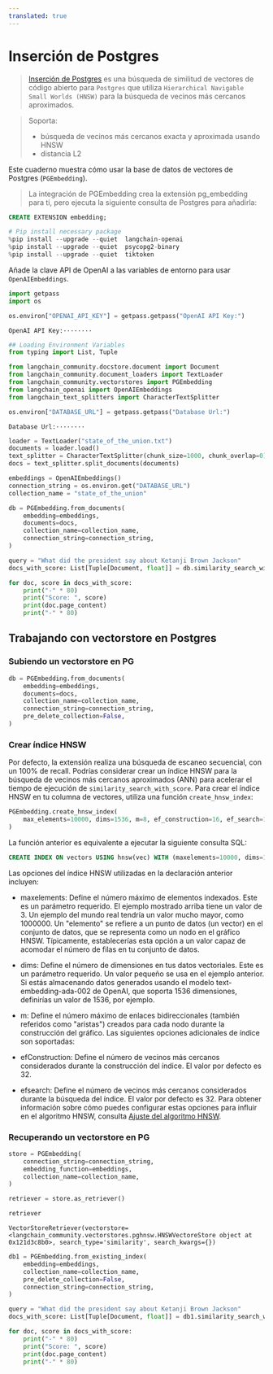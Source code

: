 ```yaml
---
translated: true
---
```


# Inserción de Postgres

> [Inserción de Postgres](https://github.com/neondatabase/pg_embedding) es una búsqueda de similitud de vectores de código abierto para `Postgres` que utiliza `Hierarchical Navigable Small Worlds (HNSW)` para la búsqueda de vecinos más cercanos aproximados.

>Soporta:
>- búsqueda de vecinos más cercanos exacta y aproximada usando HNSW
>- distancia L2

Este cuaderno muestra cómo usar la base de datos de vectores de Postgres (`PGEmbedding`).

> La integración de PGEmbedding crea la extensión pg_embedding para ti, pero ejecuta la siguiente consulta de Postgres para añadirla:

```sql
CREATE EXTENSION embedding;
```

```python
# Pip install necessary package
%pip install --upgrade --quiet  langchain-openai
%pip install --upgrade --quiet  psycopg2-binary
%pip install --upgrade --quiet  tiktoken
```

Añade la clave API de OpenAI a las variables de entorno para usar `OpenAIEmbeddings`.

```python
import getpass
import os

os.environ["OPENAI_API_KEY"] = getpass.getpass("OpenAI API Key:")
```

```output
OpenAI API Key:········
```

```python
## Loading Environment Variables
from typing import List, Tuple
```

```python
from langchain_community.docstore.document import Document
from langchain_community.document_loaders import TextLoader
from langchain_community.vectorstores import PGEmbedding
from langchain_openai import OpenAIEmbeddings
from langchain_text_splitters import CharacterTextSplitter
```

```python
os.environ["DATABASE_URL"] = getpass.getpass("Database Url:")
```

```output
Database Url:········
```

```python
loader = TextLoader("state_of_the_union.txt")
documents = loader.load()
text_splitter = CharacterTextSplitter(chunk_size=1000, chunk_overlap=0)
docs = text_splitter.split_documents(documents)

embeddings = OpenAIEmbeddings()
connection_string = os.environ.get("DATABASE_URL")
collection_name = "state_of_the_union"
```

```python
db = PGEmbedding.from_documents(
    embedding=embeddings,
    documents=docs,
    collection_name=collection_name,
    connection_string=connection_string,
)

query = "What did the president say about Ketanji Brown Jackson"
docs_with_score: List[Tuple[Document, float]] = db.similarity_search_with_score(query)
```

```python
for doc, score in docs_with_score:
    print("-" * 80)
    print("Score: ", score)
    print(doc.page_content)
    print("-" * 80)
```

## Trabajando con vectorstore en Postgres

### Subiendo un vectorstore en PG

```python
db = PGEmbedding.from_documents(
    embedding=embeddings,
    documents=docs,
    collection_name=collection_name,
    connection_string=connection_string,
    pre_delete_collection=False,
)
```

### Crear índice HNSW

Por defecto, la extensión realiza una búsqueda de escaneo secuencial, con un 100% de recall. Podrías considerar crear un índice HNSW para la búsqueda de vecinos más cercanos aproximados (ANN) para acelerar el tiempo de ejecución de `similarity_search_with_score`. Para crear el índice HNSW en tu columna de vectores, utiliza una función `create_hnsw_index`:

```python
PGEmbedding.create_hnsw_index(
    max_elements=10000, dims=1536, m=8, ef_construction=16, ef_search=16
)
```

La función anterior es equivalente a ejecutar la siguiente consulta SQL:

```sql
CREATE INDEX ON vectors USING hnsw(vec) WITH (maxelements=10000, dims=1536, m=3, efconstruction=16, efsearch=16);
```

Las opciones del índice HNSW utilizadas en la declaración anterior incluyen:

- maxelements: Define el número máximo de elementos indexados. Este es un parámetro requerido. El ejemplo mostrado arriba tiene un valor de 3. Un ejemplo del mundo real tendría un valor mucho mayor, como 1000000. Un "elemento" se refiere a un punto de datos (un vector) en el conjunto de datos, que se representa como un nodo en el gráfico HNSW. Típicamente, establecerías esta opción a un valor capaz de acomodar el número de filas en tu conjunto de datos.
- dims: Define el número de dimensiones en tus datos vectoriales. Este es un parámetro requerido. Un valor pequeño se usa en el ejemplo anterior. Si estás almacenando datos generados usando el modelo text-embedding-ada-002 de OpenAI, que soporta 1536 dimensiones, definirías un valor de 1536, por ejemplo.
- m: Define el número máximo de enlaces bidireccionales (también referidos como "aristas") creados para cada nodo durante la construcción del gráfico.
Las siguientes opciones adicionales de índice son soportadas:

- efConstruction: Define el número de vecinos más cercanos considerados durante la construcción del índice. El valor por defecto es 32.
- efsearch: Define el número de vecinos más cercanos considerados durante la búsqueda del índice. El valor por defecto es 32.
Para obtener información sobre cómo puedes configurar estas opciones para influir en el algoritmo HNSW, consulta [Ajuste del algoritmo HNSW](https://neon.tech/docs/extensions/pg_embedding#tuning-the-hnsw-algorithm).

### Recuperando un vectorstore en PG

```python
store = PGEmbedding(
    connection_string=connection_string,
    embedding_function=embeddings,
    collection_name=collection_name,
)

retriever = store.as_retriever()
```

```python
retriever
```

```output
VectorStoreRetriever(vectorstore=<langchain_community.vectorstores.pghnsw.HNSWVectoreStore object at 0x121d3c8b0>, search_type='similarity', search_kwargs={})
```

```python
db1 = PGEmbedding.from_existing_index(
    embedding=embeddings,
    collection_name=collection_name,
    pre_delete_collection=False,
    connection_string=connection_string,
)

query = "What did the president say about Ketanji Brown Jackson"
docs_with_score: List[Tuple[Document, float]] = db1.similarity_search_with_score(query)
```

```python
for doc, score in docs_with_score:
    print("-" * 80)
    print("Score: ", score)
    print(doc.page_content)
    print("-" * 80)
```
